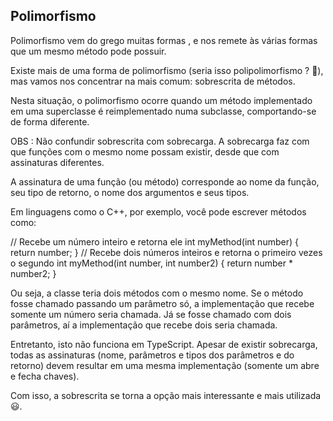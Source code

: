 ## Polimorfismo

Polimorfismo vem do grego muitas formas , e nos remete às várias formas que um mesmo método pode possuir.

Existe mais de uma forma de polimorfismo (seria isso polipolimorfismo ? 🤣), mas vamos nos concentrar na mais comum: sobrescrita de métodos.

Nesta situação, o polimorfismo ocorre quando um método implementado em uma superclasse é reimplementado numa subclasse, comportando-se de forma diferente.

OBS : Não confundir sobrescrita com sobrecarga. A sobrecarga faz com que funções com o mesmo nome possam existir, desde que com assinaturas diferentes.

A assinatura de uma função (ou método) corresponde ao nome da função, seu tipo de retorno, o nome dos argumentos e seus tipos.

Em linguagens como o C++, por exemplo, você pode escrever métodos como:

// Recebe um número inteiro e retorna ele
int myMethod(int number) { return number; }
// Recebe dois números inteiros e retorna o primeiro vezes o segundo
int myMethod(int number, int number2) { return number * number2; }

Ou seja, a classe teria dois métodos com o mesmo nome. Se o método fosse chamado passando um parâmetro só, a implementação que recebe somente um número seria chamada. Já se fosse chamado com dois parâmetros, aí a implementação que recebe dois seria chamada.

Entretanto, isto não funciona em TypeScript. Apesar de existir sobrecarga, todas as assinaturas (nome, parâmetros e tipos dos parâmetros e do retorno) devem resultar em uma mesma implementação (somente um abre e fecha chaves).

Com isso, a sobrescrita se torna a opção mais interessante e mais utilizada 😃.